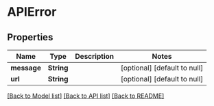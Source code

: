 # APIError
## Properties

| Name | Type | Description | Notes |
|------------ | ------------- | ------------- | -------------|
| **message** | **String** |  | [optional] [default to null] |
| **url** | **String** |  | [optional] [default to null] |

[[Back to Model list]](../README.md#documentation-for-models) [[Back to API list]](../README.md#documentation-for-api-endpoints) [[Back to README]](../README.md)


